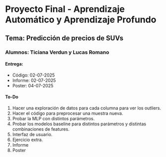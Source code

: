 # Proyecto Final - Aprendizaje Automático y Aprendizaje Profundo

## Tema: Predicción de precios de SUVs

### Alumnos: Ticiana Verdun y Lucas Romano

#### Entrega: 
- Código: 02-07-2025
- Informe: 02-07-2025
- Poster: 04-07-2025


#### To-Do
1. Hacer una exploración de datos para cada columna para ver los outliers.
2. Hacer el código para preprocesar una muestra nueva.
3. Probar la MLP con distintos parámetros.
4. Probar los modelos baseline para distintos parámetros y distintas combinaciones de features.
5. Interfaz de usuario.
6. Ejercicio extra.
7. Informe
8. Poster